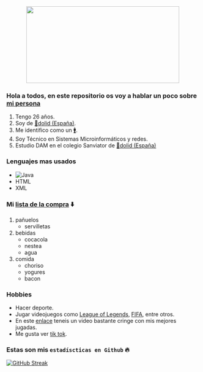 <div align="center">
  <img src="https://static.wikia.nocookie.net/070517fb-e970-4566-ad36-14deb4d874ce" width="400" height="200"/>
</div>

### Hola a todos, en este repositorio os voy a hablar un poco sobre [mi persona](https://twitter.com/adriandobby7)

1. Tengo 26 años.
2. Soy de [🚧dolid (España)](https://www.google.es/maps/place/Valladolid+Espa%C3%B1a/@41.652255,-4.7267208,17z/data=!3m1!4b1!4m5!3m4!1s0xd47135857ef5b3b:0x9cd457ada378a6e2!8m2!3d41.652251!4d-4.7245321).
3. Me identifico como un [🚹](https://assets.puzzlefactory.pl/puzzle/236/886/original.webp).
4. Soy Técnico en Sistemas Microinformáticos y redes.
5. Estudio DAM en el colegio Sanviator de [🚧dolid (España)](https://www.google.es/maps/place/Colegio+San+Viator/@41.6305077,-4.7230772,17z/data=!3m1!4b1!4m5!3m4!1s0xd4712d15d4c49c9:0xd83b7c800fd36783!8m2!3d41.6304524!4d-4.7216206)

### Lenguajes mas usados
* ![Java](https://user-images.githubusercontent.com/100761066/167805888-42ca6522-5b3b-4572-865b-26269c301d19.png)
* HTML
* XML

### Mi [lista de la compra](https://www.google.com/url?sa=i&url=https%3A%2F%2Feducasaac.educa.madrid.org%2Ffichas%2Flista-de-la-compra&psig=AOvVaw01PPDwstYuVB9zU4kW1XaU&ust=1652864217965000&source=images&cd=vfe&ved=0CAwQjRxqFwoTCPDKu5iV5vcCFQAAAAAdAAAAABAP) :arrow_down:
1. pañuelos
    * servilletas
2. bebidas
    * cocacola
    * nestea
    * agua
3. comida
    * choriso
    * yogures
    * bacon


### Hobbies
* Hacer deporte.
* Jugar videojuegos como [League of Legends](https://www.leagueoflegends.com/es-es/), [FIFA](https://www.ea.com/es-es/games/fifa/fifa-22), entre otros.
 * En este [enlace](https://youtu.be/kppBuSiG3V4) teneis un video bastante cringe con mis mejores jugadas.
 * Me gusta ver [tik tok](https://www.tiktok.com/es/). 

### Estas son mis `estadíscticas en Github` :fire:

[![GitHub Streak](http://github-readme-streak-stats.herokuapp.com?user=AdrianCennie&theme=dark&background=000000)](https://git.io/streak-stats)


<!--
**AdrianCennie/AdrianCennie** is a ✨ _special_ ✨ repository because its `README.md` (this file) appears on your GitHub profile.

Here are some ideas to get you started:

- 🔭 I’m currently working on ...
- 🌱 I’m currently learning ...
- 👯 I’m looking to collaborate on ...
- 🤔 I’m looking for help with ...
- 💬 Ask me about ...
- 📫 How to reach me: ...
- 😄 Pronouns: ...
- ⚡ Fun fact: ...
-->
